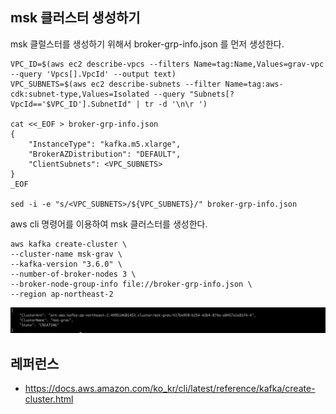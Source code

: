 ## msk 클러스터 생성하기 ##

msk 클럴스터를 생성하기 위해서 broker-grp-info.json 를 먼저 생성한다. 

```
VPC_ID=$(aws ec2 describe-vpcs --filters Name=tag:Name,Values=grav-vpc --query 'Vpcs[].VpcId' --output text)
VPC_SUBNETS=$(aws ec2 describe-subnets --filter Name=tag:aws-cdk:subnet-type,Values=Isolated --query "Subnets[?VpcId=='$VPC_ID'].SubnetId" | tr -d '\n\r ')

cat <<_EOF > broker-grp-info.json
{
    "InstanceType": "kafka.m5.xlarge",
    "BrokerAZDistribution": "DEFAULT",
    "ClientSubnets": <VPC_SUBNETS>
}
_EOF

sed -i -e "s/<VPC_SUBNETS>/${VPC_SUBNETS}/" broker-grp-info.json
```

aws cli 명령어를 이용하여 msk 클러스터를 생성한다.
```
aws kafka create-cluster \
--cluster-name msk-grav \
--kafka-version "3.6.0" \
--number-of-broker-nodes 3 \
--broker-node-group-info file://broker-grp-info.json \
--region ap-northeast-2
```
![](https://github.com/gnosia93/database-on-grv/blob/main/tutorial/images/msk-01.png)


## 레퍼런스 ##

* https://docs.aws.amazon.com/ko_kr/cli/latest/reference/kafka/create-cluster.html

